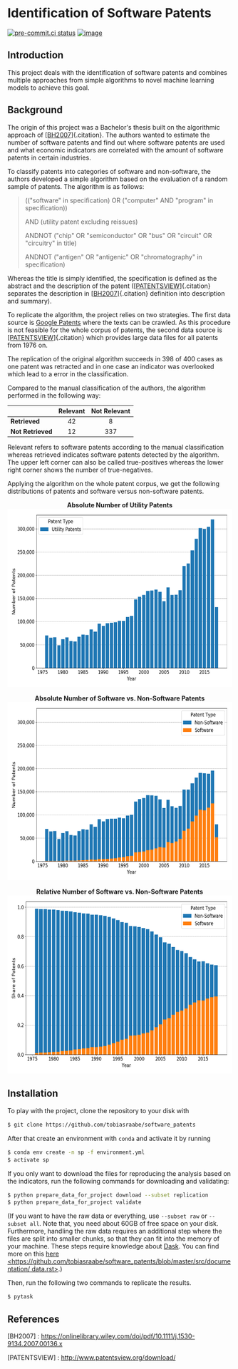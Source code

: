 # Identification of Software Patents

[![pre-commit.ci status](https://results.pre-commit.ci/badge/github/tobiasraabe/software_patents/main.svg)](https://results.pre-commit.ci/latest/github/tobiasraabe/software_patents/main)
[![image](https://img.shields.io/badge/code%20style-black-000000.svg)](https://github.com/psf/black)

## Introduction

This project deals with the identification of software patents and combines multiple
approaches from simple algorithms to novel machine learning models to achieve this goal.

## Background

The origin of this project was a Bachelor's thesis built on the algorithmic approach of
[\[BH2007\]](#BH2007){.citation}. The authors wanted to estimate the number of software
patents and find out where software patents are used and what economic indicators are
correlated with the amount of software patents in certain industries.

To classify patents into categories of software and non-software, the authors developed
a simple algorithm based on the evaluation of a random sample of patents. The algorithm
is as follows:

> (("software" in specification) OR ("computer" AND "program" in specification))
>
> AND (utility patent excluding reissues)
>
> ANDNOT ("chip" OR "semiconductor" OR "bus" OR "circuit" OR "circuitry" in title)
>
> ANDNOT ("antigen" OR "antigenic" OR "chromatography" in specification)

Whereas the title is simply identified, the specification is defined as the abstract and
the description of the patent ([\[PATENTSVIEW\]](#PATENTSVIEW){.citation} separates the
description in [\[BH2007\]](#BH2007){.citation} definition into description and
summary).

To replicate the algorithm, the project relies on two strategies. The first data source
is [Google Patents](https://patents.google.com/) where the texts can be crawled. As this
procedure is not feasible for the whole corpus of patents, the second data source is
[\[PATENTSVIEW\]](#PATENTSVIEW){.citation} which provides large data files for all
patents from 1976 on.

The replication of the original algorithm succeeds in 398 of 400 cases as one patent was
retracted and in one case an indicator was overlooked which lead to a error in the
classification.

Compared to the manual classification of the authors, the algorithm performed in the
following way:

|                   | Relevant | Not Relevant |
| ----------------- | :------: | :----------: |
| **Retrieved**     |    42    |      8       |
| **Not Retrieved** |    12    |     337      |

Relevant refers to software patents according to the manual classification whereas
retrieved indicates software patents detected by the algorithm. The upper left corner
can also be called true-positives whereas the lower right corner shows the number of
true-negatives.

Applying the algorithm on the whole patent corpus, we get the following distributions of
patents and software versus non-software patents.

<p align="center">
    <b>Absolute Number of Utility Patents</b><br>
    <img src="_static/fig-patents-distribution.png"
    width="600" height="400">
</p>

<p align="center">
    <b>Absolute Number of Software vs. Non-Software Patents</b><br>
    <img src="_static/fig-patents-distribution-vs.png"
    width="600" height="400">
</p>

<p align="center">
    <b>Relative Number of Software vs. Non-Software Patents</b><br>
    <img src="_static/fig-patents-distribution-vs-shares.png"
    width="600" height="400">
</p>

## Installation

To play with the project, clone the repository to your disk with

```bash
$ git clone https://github.com/tobiasraabe/software_patents
```

After that create an environment with `conda` and activate it by running

```bash
$ conda env create -n sp -f environment.yml
$ activate sp
```

If you only want to download the files for reproducing the analysis based on the
indicators, run the following commands for downloading and validating:

```bash
$ python prepare_data_for_project download --subset replication
$ python prepare_data_for_project validate
```

(If you want to have the raw data or everything, use `--subset raw` or `--subset all`.
Note that, you need about 60GB of free space on your disk. Furthermore, handling the raw
data requires an additional step where the files are split into smaller chunks, so that
they can fit into the memory of your machine. These steps require knowledge about
[Dask](https://dask.pydata.org/en/latest/). You can find more on this
[here \<https://github.com/tobiasraabe/software_patents/blob/master/src/documentation/ data.rst>](<>).)

Then, run the following two commands to replicate the results.

```bash
$ pytask
```

## References

\[BH2007\] : <https://onlinelibrary.wiley.com/doi/pdf/10.1111/j.1530-9134.2007.00136.x>

\[PATENTSVIEW\] : <http://www.patentsview.org/download/>
